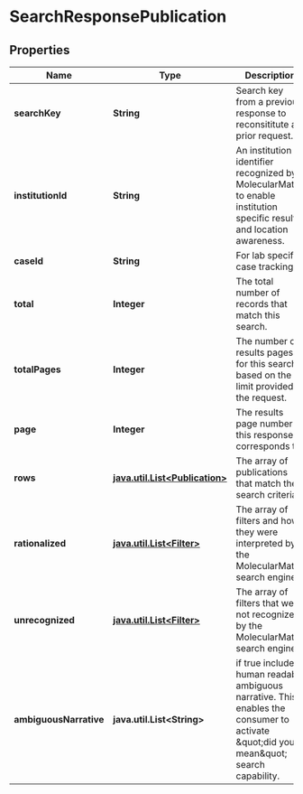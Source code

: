 # SearchResponsePublication

## Properties
Name | Type | Description | Notes
------------ | ------------- | ------------- | -------------
**searchKey** | **String** | Search key from a previous response to reconsititute a prior request. |  [optional]
**institutionId** | **String** | An institution identifier recognized by MolecularMatch to enable institution specific results and location awareness. |  [optional]
**caseId** | **String** | For lab specific case tracking. |  [optional]
**total** | **Integer** | The total number of records that match this search. | 
**totalPages** | **Integer** | The number of results pages for this search based on the limit provided in the request. | 
**page** | **Integer** | The results page number this response corresponds to. | 
**rows** | [**java.util.List&lt;Publication&gt;**](Publication.md) | The array of publications that match the search criteria. |  [optional]
**rationalized** | [**java.util.List&lt;Filter&gt;**](Filter.md) | The array of filters and how they were interpreted by the MolecularMatch search engine. |  [optional]
**unrecognized** | [**java.util.List&lt;Filter&gt;**](Filter.md) | The array of filters that were not recognized by the MolecularMatch search engine. |  [optional]
**ambiguousNarrative** | **java.util.List&lt;String&gt;** | if true include a human readable ambiguous narrative.  This enables the consumer to activate \&quot;did you mean\&quot; search capability. |  [optional]
